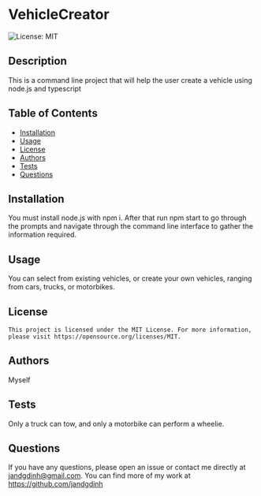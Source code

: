 # VehicleCreator

  ![License: MIT](https://img.shields.io/badge/License-MIT-yellow.svg)


  ## Description
  This is a command line project that will help the user create a vehicle using node.js and typescript

  ## Table of Contents
  - [Installation](#installation)
  - [Usage](#usage)
  - [License](#license)
  - [Authors](#authors)
  - [Tests](#tests)
  - [Questions](#questions)

  ## Installation
  You must install node.js with npm i. After that run npm start to go through the prompts and navigate through the command line interface to gather the information required.

  ## Usage
  You can select from existing vehicles, or create your own vehicles, ranging from cars, trucks, or motorbikes.

  ## License

    This project is licensed under the MIT License. For more information, please visit https://opensource.org/licenses/MIT.

  ## Authors
  Myself

  ## Tests
  Only a truck can tow, and only a motorbike can perform a wheelie.

  ## Questions
  If you have any questions, please open an issue or contact me directly at jandgdinh@gmail.com. You can find more of my work at https://github.com/jandgdinh